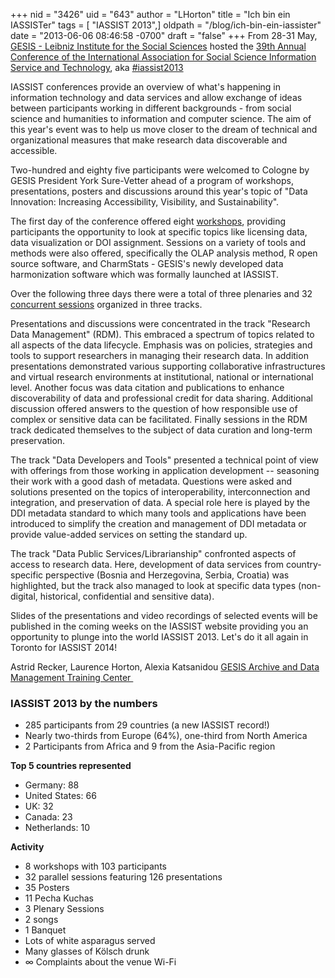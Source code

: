 +++
nid = "3426"
uid = "643"
author = "LHorton"
title = "Ich bin ein IASSISTer"
tags = [ "IASSIST 2013",]
oldpath = "/blog/ich-bin-ein-iassister"
date = "2013-06-06 08:46:58 -0700"
draft = "false"
+++
From 28-31 May, [GESIS - Leibniz Institute for the Social
Sciences](http://www.gesis.org/en/home/ "GESIS - Leibniz Institute for the Social Sciences")
hosted the [39th Annual Conference of the International Association for
Social Science Information Service and
Technology](http://www.iassist2013.org/iassist-2013-home/ "IASSIST 2013"),
aka
[#iassist2013](https://twitter.com/search?q=%23iassist2013&src=typd "IASSIST 2013 tweets")

IASSIST conferences provide an overview of what's happening in
information technology and data services and allow exchange of ideas
between participants working in different backgrounds - from social
science and humanities to information and computer science. The aim of
this year's event was to help us move closer to the dream of technical
and organizational measures that make research data discoverable and
accessible.

Two-hundred and eighty five participants were welcomed to Cologne by
GESIS President York Sure-Vetter ahead of a program of workshops,
presentations, posters and discussions around this year's topic of
"Data Innovation: Increasing Accessibility, Visibility, and
Sustainability".

The first day of the conference offered eight
[workshops](http://www.iassist2013.org/program/workshops/ "IASSIST 2013 Workshops"),
providing participants the opportunity to look at specific topics like
licensing data, data visualization or DOI assignment. Sessions on a
variety of tools and methods were also offered, specifically the OLAP
analysis method, R open source software, and CharmStats - GESIS's newly
developed data harmonization software which was formally launched at
IASSIST.

Over the following three days there were a total of three plenaries and
32 [concurrent
sessions](http://www.iassist2013.org/program/sessions/ "IASSIST 2013 Concurrent Sessions") organized
in three tracks.

Presentations and discussions were concentrated in the track "Research
Data Management" (RDM). This embraced a spectrum of topics related to
all aspects of the data lifecycle. Emphasis was on policies, strategies
and tools to support researchers in managing their research data. In
addition presentations demonstrated various supporting collaborative
infrastructures and virtual research environments at institutional,
national or international level. Another focus was data citation and
publications to enhance discoverability of data and professional credit
for data sharing. Additional discussion offered answers to the question
of how responsible use of complex or sensitive data can be facilitated.
Finally sessions in the RDM track dedicated themselves to the subject of
data curation and long-term preservation.

The track "Data Developers and Tools" presented a technical point of
view with offerings from those working in application development --
seasoning their work with a good dash of metadata. Questions were asked
and solutions presented on the topics of interoperability,
interconnection and integration, and preservation of data. A special
role here is played by the DDI metadata standard to which many tools and
applications have been introduced to simplify the creation and
management of DDI metadata or provide value-added services on setting
the standard up.

The track "Data Public Services/Librarianship" confronted aspects of
access to research data. Here, development of data services from
country-specific perspective (Bosnia and Herzegovina, Serbia, Croatia)
was highlighted, but the track also managed to look at specific data
types (non-digital, historical, confidential and sensitive data).

Slides of the presentations and video recordings of selected events will
be published in the coming weeks on the IASSIST website providing you an
opportunity to plunge into the world IASSIST 2013. Let's do it all again
in Toronto for IASSIST 2014!

Astrid Recker, Laurence Horton, Alexia Katsanidou
[GESIS Archive and Data Management Training
Center ](http://www.gesis.org/en/archive-and-data-management-training-and-information-centre/training-center-home/ "GESIS Archive and Data Management Training Center")

### **IASSIST 2013 by the numbers**

-   285 participants from 29 countries (a new IASSIST record!)
-   Nearly two-thirds from Europe (64%), one-third from North America
-   2 Participants from Africa and 9 from the Asia-Pacific region

**Top 5 countries represented**

-   Germany: 88
-   United States: 66
-   UK: 32
-   Canada: 23
-   Netherlands: 10

**Activity**

-   8 workshops with 103 participants
-   32 parallel sessions featuring 126 presentations
-   35 Posters
-   11 Pecha Kuchas
-   3 Plenary Sessions
-   2 songs
-   1 Banquet
-   Lots of white asparagus served
-   Many glasses of Kölsch drunk
-   ∞ Complaints about the venue Wi-Fi
